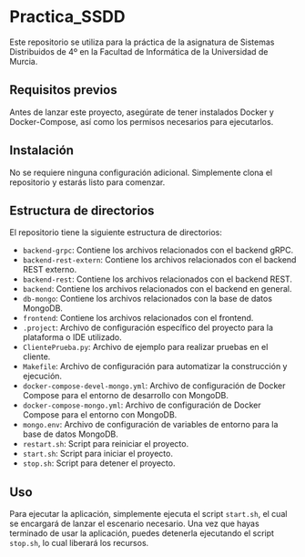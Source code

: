 # Practica_SSDD

Este repositorio se utiliza para la práctica de la asignatura de Sistemas Distribuidos de 4º en la Facultad de Informática de la Universidad de Murcia.

## Requisitos previos

Antes de lanzar este proyecto, asegúrate de tener instalados Docker y Docker-Compose, así como los permisos necesarios para ejecutarlos.

## Instalación

No se requiere ninguna configuración adicional. Simplemente clona el repositorio y estarás listo para comenzar.

## Estructura de directorios

El repositorio tiene la siguiente estructura de directorios:

- `backend-grpc`: Contiene los archivos relacionados con el backend gRPC.
- `backend-rest-extern`: Contiene los archivos relacionados con el backend REST externo.
- `backend-rest`: Contiene los archivos relacionados con el backend REST.
- `backend`: Contiene los archivos relacionados con el backend en general.
- `db-mongo`: Contiene los archivos relacionados con la base de datos MongoDB.
- `frontend`: Contiene los archivos relacionados con el frontend.
- `.project`: Archivo de configuración específico del proyecto para la plataforma o IDE utilizado.
- `ClientePrueba.py`: Archivo de ejemplo para realizar pruebas en el cliente.
- `Makefile`: Archivo de configuración para automatizar la construcción y ejecución.
- `docker-compose-devel-mongo.yml`: Archivo de configuración de Docker Compose para el entorno de desarrollo con MongoDB.
- `docker-compose-mongo.yml`: Archivo de configuración de Docker Compose para el entorno con MongoDB.
- `mongo.env`: Archivo de configuración de variables de entorno para la base de datos MongoDB.
- `restart.sh`: Script para reiniciar el proyecto.
- `start.sh`: Script para iniciar el proyecto.
- `stop.sh`: Script para detener el proyecto.

## Uso

Para ejecutar la aplicación, simplemente ejecuta el script `start.sh`, el cual se encargará de lanzar el escenario necesario. Una vez que hayas terminado de usar la aplicación, puedes detenerla ejecutando el script `stop.sh`, lo cual liberará los recursos.
